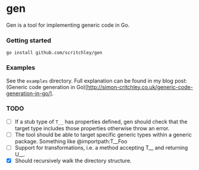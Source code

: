 # gen

Gen is a tool for implementing generic code in Go.

### Getting started

```
go install github.com/scritchley/gen
```

### Examples

See the `examples` directory. Full explanation can be found in my blog post: (Generic code generation in Go)[http://simon-critchley.co.uk/generic-code-generation-in-go/].

### TODO

- [ ] If a stub type of `T__` has properties defined, gen should check that the target type includes those properties otherwise throw an error.
- [ ] The tool should be able to target specific generic types within a generic package. Something like @importpath:T__Foo
- [ ] Support for transformations, i.e. a method accepting T__ and returning U__. 
- [x] Should recursively walk the directory structure.